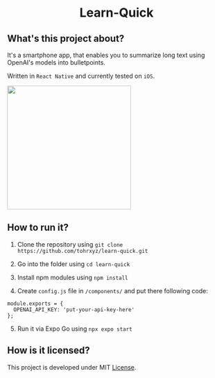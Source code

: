 <h1 align="center">Learn-Quick</h1>

## What's this project about?
It's a smartphone app, that enables you to summarize long text using OpenAI's models into bulletpoints. 

Written in ``React Native`` and currently tested on ``iOS``.

<img src="https://github.com/tohrxyz/learn-quick/blob/master/assets/usage.gif" width="285px">



## How to run it?
1. Clone the repository using ``git clone https://github.com/tohrxyz/learn-quick.git``

2. Go into the folder using ``cd learn-quick``

3. Install npm modules using ``npm install``

4. Create ``config.js`` file in ``/components/`` and put there following code:
  ```
  module.exports = {
    OPENAI_API_KEY: 'put-your-api-key-here'
  };
  ```

5. Run it via Expo Go using ``npx expo start``

## How is it licensed?
This project is developed under MIT [License](https://github.com/tohrxyz/learn-quick/blob/master/License).
